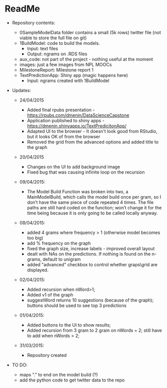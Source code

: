 ReadMe
===================

* Repository contents:
  * 0SampleModelData folder contains a small (5k rows) twitter file (not viable to store the full file on git)
  * 1BuildModel: code to build the models.
	* Input: text files
	* Output: ngrams on .RDS files  
  * aux_code: not part of the project - nothing useful at the moment	
  * images: just a few images from NPL MOOCs
  * MilestoneReport: Milestone report 1
  * TextPredictionApp: Shiny app (magic happens here)
	* Input: ngrams created with 1BuildModel
	

* Updates:		
	* 24/04/2015
		* Added final rpubs presentation - https://rpubs.com/dmenin/DataScienceCapstone
		* Application published to shiny apps - https://dmenin.shinyapps.io/TextPredicitonApp/
		* Adapted UI to the browser - It doesn't look good from RStudio, but it looks OK of from the browser
		* Removed the grid from the advanced options and added title to the graph
		
	* 20/04/2015
		* Changes on the UI to add background image
		* Fixed bug that was causing infinite loop on the recursion
		
	* 09/04/2015:
		* The Model Build Function was broken into two, a MainModelBuild, which calls the model build once per gram, so I don’t have the same piece of code repeated 4 times. The file paths are still hard coded on the function; won’t change it for the time being because it is only going to be called locally anyway.
	
	* 08/04/2015:
		* added 4 grams where frequency > 1 (otherwise model becomes too big)
		* add % frequency on the graph
		* fixed the graph size, increase labels  - improved overall layout
		* dealt with NAs on the predictions. If nothing is found on the n-grams, default to unigram
		* added "advanced" checkbox to control whether graps\grid are displayed.
		
	* 02/04/2015:
		* Added recursion when nWord>1; 
		* Added v1 of the graph
		* suggestWord returns 10 suggestions (because of the graph); buttons should be used to see top 3 predictions
		
	* 01/04/2015:
		* Added buttons to the UI to show results; 
		* Added recursion from 3 gram to 2 gram on nWords = 2; still have to add when nWords > 2;
	* 31/03/2015:		
		* Repository created
		
* TO DO:
	* maps "." to end on the model build (?)
	* add the python code to get twitter data to the repo
	
	